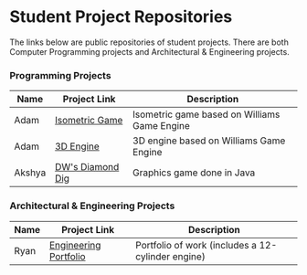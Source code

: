 # Student Project Repositories

The links below are public repositories of student projects.  There are both Computer Programming projects and Architectural & Engineering projects.

### Programming Projects
Name | Project Link | Description
---- | ------------ | -----------
Adam | [Isometric Game](https://github.com/PolnerA/Game) | Isometric game based on Williams Game Engine
Adam | [3D Engine](https://github.com/PolnerA/3D-Engine) | 3D engine based on Williams Game Engine
Akshya | [DW's Diamond Dig](https://github.com/Akshya0622/DWsDiamondDig) | Graphics game done in Java

### Architectural & Engineering Projects
Name | Project Link | Description
---- | ------------ | -----------
Ryan | [Engineering Portfolio](https://github.com/Ryan-Fuglvog/The-Final-Year-of-Myoshi) | Portfolio of work (includes a 12-cylinder engine)
